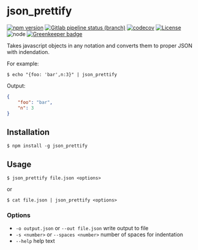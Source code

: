 # json_prettify

[![npm version](https://img.shields.io/npm/v/json_prettify.svg)](https://www.npmjs.com/package/json_prettify)
[![Gitlab pipeline status (branch)](https://img.shields.io/gitlab/pipeline/marinewater/json_prettify/master.svg?style=flat-square)](https://gitlab.com/marinewater/json_prettify/pipelines)
[![codecov](https://codecov.io/gh/marinewater/json_prettify/branch/master/graph/badge.svg)](https://codecov.io/gh/marinewater/json_prettify)
[![License](https://img.shields.io/github/license/marinewater/json_prettify.svg)](https://github.com/marinewater/json_prettify/blob/master/LICENSE)
![node](https://img.shields.io/node/v/json_prettify.svg)
[![Greenkeeper badge](https://badges.greenkeeper.io/marinewater/json_prettify.svg)](https://greenkeeper.io/)

Takes javascript objects in any notation and converts them to proper JSON with indendation.

For example:
```shell
$ echo "{foo: 'bar',n:3}" | json_prettify
```
Output:
```json
{
    "foo": "bar",
    "n": 3
}
```
## Installation
```shell
$ npm install -g json_prettify
```

## Usage
```shell
$ json_prettify file.json <options>
```

or

```shell
$ cat file.json | json_prettify <options>
```

### Options
- `-o output.json` or `--out file.json` write output to file
- `-s <number>` or `--spaces <number>` number of spaces for indentation
- `--help` help text
